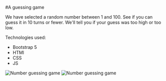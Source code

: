 #A guessing game

We have selected a random number between 1 and 100. See if you can guess it in 10 turns or fewer. We'll tell you if your guess was too high or too low. 

Technologies used:
- Bootstrap 5
- HTMl
- CSS
- JS



<img src="https://github.com/ionescu-cristina/number-guessing-game/blob/main/src/assets/images/number-guessing-game-1.png" alt="Number guessing game">

<img src="https://github.com/ionescu-cristina/number-guessing-game/blob/main/src/assets/images/number-guessing-game-2.png" alt="Number guessing game">
